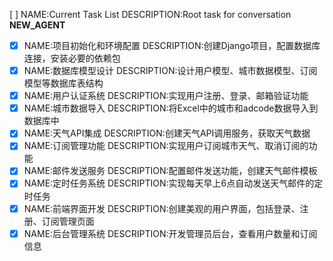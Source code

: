 [ ] NAME:Current Task List DESCRIPTION:Root task for conversation __NEW_AGENT__
-[x] NAME:项目初始化和环境配置 DESCRIPTION:创建Django项目，配置数据库连接，安装必要的依赖包
-[x] NAME:数据库模型设计 DESCRIPTION:设计用户模型、城市数据模型、订阅模型等数据库表结构
-[x] NAME:用户认证系统 DESCRIPTION:实现用户注册、登录、邮箱验证功能
-[x] NAME:城市数据导入 DESCRIPTION:将Excel中的城市和adcode数据导入到数据库中
-[x] NAME:天气API集成 DESCRIPTION:创建天气API调用服务，获取天气数据
-[x] NAME:订阅管理功能 DESCRIPTION:实现用户订阅城市天气、取消订阅的功能
-[x] NAME:邮件发送服务 DESCRIPTION:配置邮件发送功能，创建天气邮件模板
-[x] NAME:定时任务系统 DESCRIPTION:实现每天早上6点自动发送天气邮件的定时任务
-[x] NAME:前端界面开发 DESCRIPTION:创建美观的用户界面，包括登录、注册、订阅管理页面
-[x] NAME:后台管理系统 DESCRIPTION:开发管理员后台，查看用户数量和订阅信息